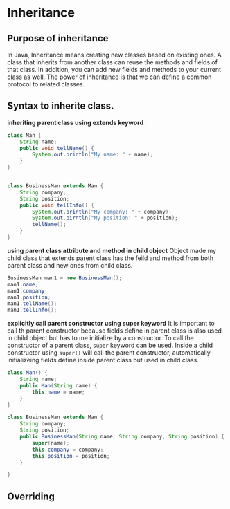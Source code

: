 # Inheritance

## Purpose of inheritance
In Java, Inheritance means creating new classes based on existing ones. A class that inherits from another class can reuse the methods and fields of that class. In addition, you can add new fields and methods to your current class as well.
The power of inheritance is that we can define a common protocol to related classes. 

## Syntax to inherite class.

**inheriting parent class using extends keyword**
```java
class Man {
    String name;
    public void tellName() {
        System.out.println("My name: " + name);
    }
}


class BusinessMan extends Man {
    String company;
    String position;
    public void tellInfo() {
        System.out.println("My company: " + company);
        System.out.pirntln("My position: " + position);
        tellName();
    }
}
```

**using parent class attribute and method in child object**
Object made my child class that extends parent class has the feild and method from both parent class and new ones from child class.
```java
BusinessMan man1 = new BusinessMan();
man1.name;
man1.company;
man1.position;
man1.tellName();
man1.tellInfo();
```

**explicitly call parent constructor using super keyword**
It is important to call th parent constructor because fields define in parent class is also used in child object but has to me initialize by a constructor. To call the constructor of a parent class, `super` keyword can be used. Inside a child constructor using `super()` will call the parent constructor, automatically initializeing fields define inside parent class but used in child class.

```java
class Man() {
    String name;
    public Man(String name) {
        this.name = name;
    }
}

class BusinessMan extends Man {
    String company;
    String position;
    public BusinessMan(String name, String company, String position) {
        super(name);
        this.company = company;
        this.position = position;   
    }

}
```

## Overriding
